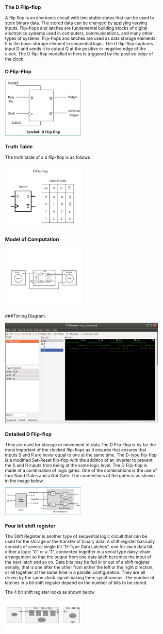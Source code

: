 ### The D Flip-flop
A flip flop is an electronic circuit with two stable states that can be used to store binary data. The stored data can be changed by applying varying inputs. Flip-flops and latches are fundamental building blocks of digital electronics systems used in computers, communications, and many other types of systems. Flip-flops and latches are used as data storage elements. It is the basic storage element in sequential logic.
The D flip-flop captures input D and sends it to output Q at the positive or negative edge of the clock.
The D flip-flop modelled in here is triggered by the positive edge of the clock.<br>

### D Flip-Flop
<p align="left">
  <img src="img/dff.png" width="250"/>
</p>

### Truth Table 
The truth table of a d flip-flop is as follows<br>
<p align="left">
  <img src="img/Dflip-flop.png" width="250"/>
</p>

### Model of Computation
<p align="left">
  <img src="img/dffmoc.png" width="250"/>
</p>

###Timing Diagram
<p align="left">
  <img src="img/dfftracediagram.png"/>
</p>

### Detailed D Flip-flop
They are used for storage or movement of data.The D Flip Flop is by far the most important of the clocked flip-flops as it ensures that ensures that inputs S and R are never equal to one at the same time.
The D-type flip-flop is a modified Set-Reset flip-flop with the addition of an inverter to prevent the S and R inputs from being at the same logic level.
The D Flip-flop is made of a combination of logic gates. One of the combinations is the use of four Nand Gates and a Not Gate. The connections of the gates is as shown in the image below.<br>
<p align="left">
  <img src="img/D-type-flip-flop-circuit.gif" width="250"/>
</p>

### Four bit shift register
The Shift Register is another type of sequential logic circuit that can be used for the storage or the transfer of binary data.
A shift register basically consists of several single bit “D-Type Data Latches”, one for each data bit, either a logic “0” or a “1”, connected together in a serial type daisy-chain arrangement so that the output from one data latch becomes the input of the next latch and so on.
Data bits may be fed in or out of a shift register serially, that is one after the other from either the left or the right direction, or all together at the same time in a parallel configuration.
They are all driven by the same clock signal making them synchronous.
The number of latches in a bit shift register depend on the number of bits to be stored.<br>

The 4 bit shift register looks as shown below
<p align="left">
  <img src="img/moc.gif" width="250"/>
</p>
